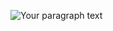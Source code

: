 ![Your paragraph text](https://github.com/EhabMagdyy/Smart-Parking-System/assets/132620660/26c958c8-0c94-4dbf-9773-d991aa53e296)
